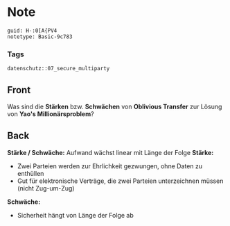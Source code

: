 # Note
```
guid: H-:0[A{PV4
notetype: Basic-9c783
```

### Tags
```
datenschutz::07_secure_multiparty
```

## Front
Was sind die <b>Stärken</b> bzw. <b>Schwächen</b> von <b>Oblivious
Transfer</b> zur Lösung von <b>Yao's Millionärsproblem</b>?

## Back
<b>Stärke / Schwäche:</b> Aufwand wächst linear mit Länge der Folge
<b>Stärke:</b>
<ul>
  <li>Zwei Parteien werden zur Ehrlichkeit gezwungen, ohne Daten zu
  enthüllen
  <li>Gut für elektronische Verträge, die zwei Parteien
  unterzeichnen müssen (nicht Zug-um-Zug)
</ul>
<div>
  <b>Schwäche:</b>
</div>
<div>
  <ul>
    <li>Sicherheit hängt von Länge der Folge ab
  </ul>
</div>
